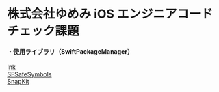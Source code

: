 # 株式会社ゆめみ iOS エンジニアコードチェック課題

#### ・使用ライブラリ（SwiftPackageManager）   
[Ink](https://github.com/vadimdemedes/ink)  
[SFSafeSymbols](https://github.com/SFSafeSymbols/SFSafeSymbols)  
[SnapKit](https://github.com/SnapKit/SnapKit)
